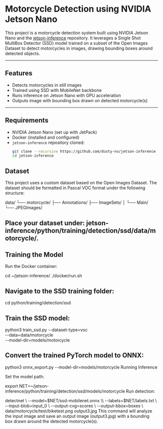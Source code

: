 # Motorcycle Detection using NVIDIA Jetson Nano


This project is a motorcycle detection system built using NVIDIA Jetson Nano and the [jetson-inference](https://github.com/dusty-nv/jetson-inference) repository. It leverages a Single Shot MultiBox Detector (SSD) model trained on a subset of the Open Images Dataset to detect motorcycles in images, drawing bounding boxes around detected objects.


---


## Features


- Detects motorcycles in still images
- Trained using SSD with MobileNet backbone
- Runs inference on Jetson Nano with GPU acceleration
- Outputs image with bounding box drawn on detected motorcycle(s)


---


## Requirements


- NVIDIA Jetson Nano (set up with JetPack)
- Docker (installed and configured)
- `jetson-inference` repository cloned:
  ```bash
  git clone --recursive https://github.com/dusty-nv/jetson-inference
  cd jetson-inference


## Dataset
This project uses a custom dataset based on the Open Images Dataset. The dataset should be formatted in Pascal VOC format under the following structure:


data/
└── motorcycle/
    ├── Annotations/
    ├── ImageSets/
    │   └── Main/
    └── JPEGImages/


## Place your dataset under: jetson-inference/python/training/detection/ssd/data/motorcycle/.


## Training the Model
Run the Docker container:


cd ~/jetson-inference/
./docker/run.sh


## Navigate to the SSD training folder:


cd python/training/detection/ssd
## Train the SSD model:


python3 train_ssd.py --dataset-type=voc \
                     --data=data/motorcycle \
                     --model-dir=models/motorcycle
## Convert the trained PyTorch model to ONNX:




python3 onnx_export.py --model-dir=models/motorcycle
Running Inference


Set the model path:


export NET=~/jetson-inference/python/training/detection/ssd/models/motorcycle
Run detection:


detectnet \\
  --model=$NET/ssd-mobilenet.onnx \\
  --labels=$NET/labels.txt \\
  --input-blob=input_0 \\
  --output-cvg=scores \\
  --output-bbox=boxes \\
  data/motorcycle/test/biketest.png output3.jpg
This command will analyze the input image and save an output image (output3.jpg) with a bounding box drawn around the detected motorcycle(s).

